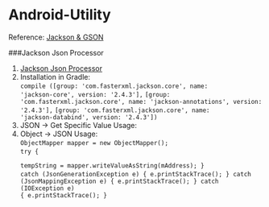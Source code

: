 Android-Utility
===============
Reference: [Jackson & GSON](http://java.dzone.com/articles/be-lazy-productive-android)

###Jackson Json Processor
1. [Jackson Json Processor](http://jackson.codehaus.org/)
2. Installation in Gradle:  
<code>compile ([group: 'com.fasterxml.jackson.core', name: 'jackson-core', version: '2.4.3'],</code>
<code>[group: 'com.fasterxml.jackson.core', name: 'jackson-annotations', version: '2.4.3'],</code>
<code>[group: 'com.fasterxml.jackson.core', name: 'jackson-databind', version: '2.4.3'])</code>
3. JSON -> Get Specific Value Usage:
4. Object -> JSON Usage:  
<code>ObjectMapper mapper = new ObjectMapper();</code>  
<code>try {  
tempString = mapper.writeValueAsString(mAddress);
        }</code>  
<code>catch (JsonGenerationException e) {
            e.printStackTrace();
        } catch (JsonMappingException e) {
            e.printStackTrace();
        } catch (IOException e) {
            e.printStackTrace();
        }</code>

